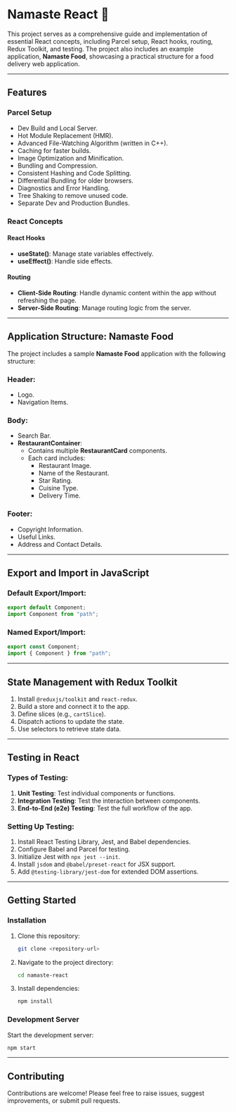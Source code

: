 # Namaste React 🚀

This project serves as a comprehensive guide and implementation of essential React concepts, including Parcel setup, React hooks, routing, Redux Toolkit, and testing. The project also includes an example application, **Namaste Food**, showcasing a practical structure for a food delivery web application.

---

## Features

### Parcel Setup
- Dev Build and Local Server.
- Hot Module Replacement (HMR).
- Advanced File-Watching Algorithm (written in C++).
- Caching for faster builds.
- Image Optimization and Minification.
- Bundling and Compression.
- Consistent Hashing and Code Splitting.
- Differential Bundling for older browsers.
- Diagnostics and Error Handling.
- Tree Shaking to remove unused code.
- Separate Dev and Production Bundles.

### React Concepts
#### React Hooks
- **useState()**: Manage state variables effectively.
- **useEffect()**: Handle side effects.

#### Routing
- **Client-Side Routing**: Handle dynamic content within the app without refreshing the page.
- **Server-Side Routing**: Manage routing logic from the server.

---

## Application Structure: Namaste Food
The project includes a sample **Namaste Food** application with the following structure:

### Header:
- Logo.
- Navigation Items.

### Body:
- Search Bar.
- **RestaurantContainer**:
  - Contains multiple **RestaurantCard** components.
  - Each card includes:
    - Restaurant Image.
    - Name of the Restaurant.
    - Star Rating.
    - Cuisine Type.
    - Delivery Time.

### Footer:
- Copyright Information.
- Useful Links.
- Address and Contact Details.

---

## Export and Import in JavaScript

### Default Export/Import:
```javascript
export default Component;
import Component from "path";
```

### Named Export/Import:
```javascript
export const Component;
import { Component } from "path";
```

---

## State Management with Redux Toolkit
1. Install `@reduxjs/toolkit` and `react-redux`.
2. Build a store and connect it to the app.
3. Define slices (e.g., `cartSlice`).
4. Dispatch actions to update the state.
5. Use selectors to retrieve state data.

---

## Testing in React

### Types of Testing:
1. **Unit Testing**: Test individual components or functions.
2. **Integration Testing**: Test the interaction between components.
3. **End-to-End (e2e) Testing**: Test the full workflow of the app.

### Setting Up Testing:
1. Install React Testing Library, Jest, and Babel dependencies.
2. Configure Babel and Parcel for testing.
3. Initialize Jest with `npx jest --init`.
4. Install `jsdom` and `@babel/preset-react` for JSX support.
5. Add `@testing-library/jest-dom` for extended DOM assertions.

---

## Getting Started

### Installation
1. Clone this repository:
   ```bash
   git clone <repository-url>
   ```
2. Navigate to the project directory:
   ```bash
   cd namaste-react
   ```
3. Install dependencies:
   ```bash
   npm install
   ```

### Development Server
Start the development server:
```bash
npm start
```

---

## Contributing
Contributions are welcome! Please feel free to raise issues, suggest improvements, or submit pull requests.
